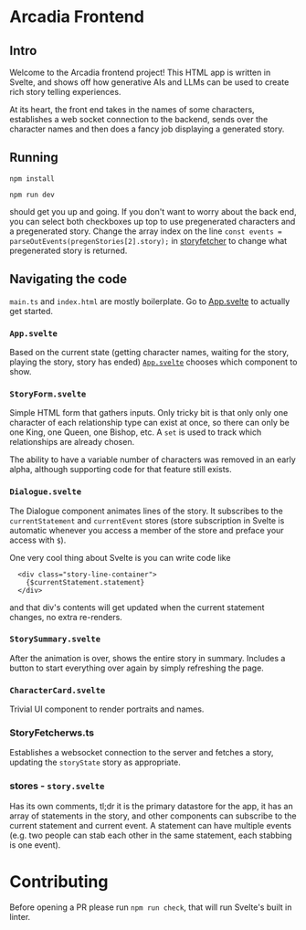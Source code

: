 # Arcadia Frontend

## Intro
Welcome to the Arcadia frontend project! This HTML app is written in Svelte, and shows off how generative AIs and LLMs can be used to create rich story telling experiences. 

At its heart, the front end takes in the names of some characters, establishes a web socket connection to the backend, sends over the character names and then does a fancy job displaying a generated story.

## Running

`npm install` 

`npm run dev`

should get you up and going. If you don't want to worry about the back end, you can select both checkboxes up top to use pregenerated characters and a pregenerated story. Change the array index on the line  `const events = parseOutEvents(pregenStories[2].story);` in [storyfetcher](./src/lib/StoryFetcherws.ts) to change what pregenerated story is returned.

## Navigating the code

`main.ts` and `index.html` are mostly boilerplate. Go to [App.svelte](./src/App.svelte) to actually get started.

### `App.svelte` 
Based on the current state (getting character names, waiting for the story, playing the story, story has ended) [`App.svelte`](./src/App.svelte) chooses which component to show.

### `StoryForm.svelte`

Simple HTML form that gathers inputs. Only tricky bit is that only only one character of each relationship type can exist at once, so there can only be one King, one Queen, one Bishop, etc. A `set` is used to track which relationships are already chosen.

The ability to have a variable number of characters was removed in an early alpha, although supporting code for that feature still exists.

### `Dialogue.svelte`

The Dialogue component animates lines of the story. It subscribes to the `currentStatement` and `currentEvent` stores (store subscription in Svelte is automatic whenever you access a member of the store and preface your access with `$`).

One very cool thing about Svelte is you can write code like

```
  <div class="story-line-container">
    {$currentStatement.statement}
  </div>
```

and that div's contents will get updated when the current statement changes, no extra re-renders.

### `StorySummary.svelte`

After the animation is over, shows the entire story in summary. Includes a button to start everything over again by simply refreshing the page.

### `CharacterCard.svelte`

Trivial UI component to render portraits and names.

### StoryFetcherws.ts

Establishes a websocket connection to the server and fetches a story, updating the `storyState` story as appropriate.

### stores - `story.svelte`

Has its own comments, tl;dr it is the primary datastore for the app, it has an array of statements in the story, and other components can subscribe to the current statement and current event. A statement can have multiple events (e.g. two people can stab each other in the same statement, each stabbing is one event).

# Contributing

Before opening a PR please run `npm run check`, that will run Svelte's built in linter.